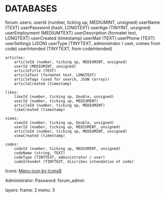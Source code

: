 # DATABASES

forum:
    users:
        userId (number, ticking up, MEDIUMINT, unsigned)
        userName (TEXT)
        userPassword (hash, LONGTEXT)
        userAge (TINYINT, unsigned)
        userEmployment (MEDIUMTEXT)
        userDescription (formatet text, LONGTEXT)
        userCreated (timestamp)
        userMail (TEXT)
        userPhone (TEXT)
        userSettings (JSON)
        userType (TINYTEXT, administrator / user, comes from code)
        userIntended (TINYTEXT, from codeIntended)

    articles:
        articleId (number, ticking up, MEDIUMINT, unsigned)
        userId (MEDIUMINT, unsigned)
        articleTitle (TEXT)
        articleText (formatet text, LONGTEXT)
        articleTags (used for search, JSON (array))
        articleCreated (timestamp)

    likes:
        likeId (number, ticking up, Double, unsigned)
        userId (number, ticking up, MEDIUMINT)
        articleId (number, ticking up, MEDIUMINT)
        likeCreated (timestamp)
    
    views:
        viewId (number, ticking up, Double, unsigned)
        userId (number, ticking up, MEDIUMINT, unsigned)
        articleId (number, ticking up, MEDIUMINT, unsigned)
        viewCreated (timestamp)

    codes:
        codeId (number, ticking up, MEDIUMINT, unsigned)
        codeName (string, TEXT)
        codeType (TINYTEXT, administrator / user)
        codeIntendet (TINYTEXT, discribes intendation of code)

Icons:
    <a href="https://icons8.com/icon/83195/menu">Menu icon by Icons8</a>



Administrator:
    Password: forum_admin



layers: 
    frame: 2
    menu: 3